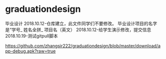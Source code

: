 # graduationdesign
毕业设计
2018.10.12-仓库建立，此文件同学们不要修改。
毕业设计项目的名字是“学号_ 姓名全拼_ 项目名（英文）
2018.10.12-给学生演示修改，提交信息
2018.10.19-测试gitpull脚本

https://github.com/zhangsir222/graduationdesign/blob/master/download/app-debug.apk?raw=true
